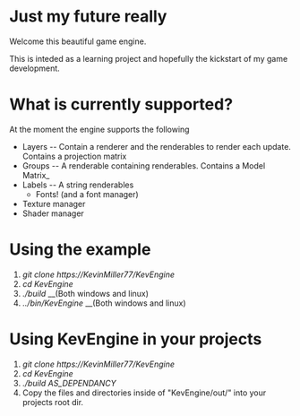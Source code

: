 # Just my future really
Welcome this beautiful game engine.

This is inteded as a learning project and hopefully the kickstart of my game development.

# What is currently supported?

At the moment the engine supports the following

  *  Layers -- Contain a renderer and the renderables to render each update. Contains a projection matrix
  *  Groups -- A renderable containing renderables. Contains a Model Matrix_
  *  Labels -- A string renderables
     *  Fonts! (and a font manager)  
  *  Texture manager
  *  Shader manager
  
# Using the example

1) *git clone https://KevinMiller77/KevEngine*
2) *cd KevEngine*
3) *./build*  __(Both windows and linux)
4) *../bin/KevEngine* __(Both windows and linux)

# Using KevEngine in your projects

1) *git clone https://KevinMiller77/KevEngine*
2) *cd KevEngine*
3) *./build AS_DEPENDANCY*
4) Copy the files and directories inside of "KevEngine/out/" into your projects root dir.

